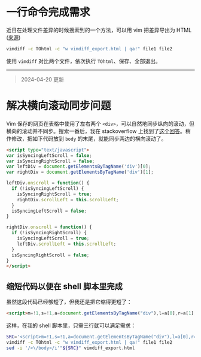 # 一行命令完成需求

近日在处理文件差异的时候搜索到的一个方法，可以用 vim 把差异导出为 HTML ([来源](https://stackoverflow.com/a/68465366/6676742))

```sh
vimdiff -c TOhtml -c "w vimdiff_export.html | qa!" file1 file2
```

使用 `vimdiff` 对比两个文件，依次执行 `TOhtml`、保存、全部退出。

---

> 2024-04-20 更新

# 解决横向滚动同步问题

Vim 保存的网页在表格中使用了左右两个 `<div>`，可以自然地同步纵向的滚动，但横向的滚动并不同步。搜索一番后，我在 stackoverflow 上找到了[这个回答](https://stackoverflow.com/a/41998497/6676742)。稍作修改，把如下代码放到 `body` 的末尾，就能同步两边的横向滚动了。

```html
<script type="text/javascript">
var isSyncingLeftScroll = false;
var isSyncingRightScroll = false;
var leftDiv = document.getElementsByTagName('div')[0];
var rightDiv = document.getElementsByTagName('div')[1];

leftDiv.onscroll = function() {
  if (!isSyncingLeftScroll) {
    isSyncingRightScroll = true;
    rightDiv.scrollLeft = this.scrollLeft;
  }
  isSyncingLeftScroll = false;
}

rightDiv.onscroll = function() {
  if (!isSyncingRightScroll) {
    isSyncingLeftScroll = true;
    leftDiv.scrollLeft = this.scrollLeft;
  }
  isSyncingRightScroll = false;
}
</script>
```

## 缩短代码以便在 shell 脚本里完成

虽然这段代码已经够短了，但我还是把它缩得更短了：

```html
<script>m=!1,s=!1,a=document.getElementsByTagName("div"),l=a[0],r=a[1];l.onscroll=function(){m||(s=!0,r.scrollLeft=l.scrollLeft),m=!1},r.onscroll=function(){s||(m=!0,l.scrollLeft=r.scrollLeft),s=!1}</script>
```

这样，在我的 shell 脚本里，只需三行就可以满足需求：

```bash
SRC='<script>m=!1,s=!1,a=document.getElementsByTagName("div"),l=a[0],r=a[1];l.onscroll=function(){m||(s=!0,r.scrollLeft=l.scrollLeft),m=!1},r.onscroll=function(){s||(m=!0,l.scrollLeft=r.scrollLeft),s=!1}</script>'
vimdiff -c TOhtml -c "w vimdiff_export.html | qa!" file1 file2
sed -i '/<\/body>/i'"${SRC}" vimdiff_export.html
```
